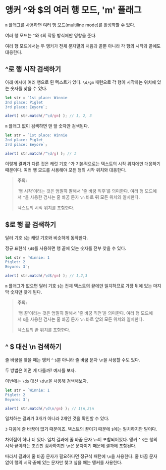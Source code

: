 # 앵커 ^와 $의 여러 행 모드, 'm' 플래그

`m` 플래그를 사용하면 여러 행 모드(multiline mode)를 활성화할 수 있다.

여러 행 모드는 `^`와 `$`의 작동 방식에만 영향을 준다.

여러 행 모드에서는 두 앵커가 전체 문자열의 처음과 끝뿐 아니라 각 행의 시작과 끝에도 대응한다.

## ^로 행 시작 검색하기

아래 예시에 여러 행으로 된 텍스트가 있다. `\d/gm` 패턴으로 각 행이 시작하는 위치에 있는 숫자를 찾을 수 있다.

```js
let str = `1st place: Winnie
2nd place: Piglet
3rd place: Eeyore`;

alert( str.match(/^\d/gm) ); // 1, 2, 3
```

`m` 플래그 없이 검색하면 맨 앞 숫자만 검색된다.

```js
let str = `1st place: Winnie
2nd place: Piglet
3rd place: Eeyore`;

alert( str.match(/^\d/g) ); // 1
```

이렇게 결과가 다른 것은 캐럿 기호 `^`가 기본적으로는 텍스트의 시작 위치에만 대응하기 때문이다. 여러 행 모드를 사용해야 모든 행의 시작 위치와 대응한다.

>**주의:**
>
>'행 시작’이라는 것은 엄밀히 말해서 '줄 바꿈 직후’를 의미한다. 여러 행 모드에서 `^`을 사용한 검사는 줄 바꿈 문자 `\n` 바로 뒤 모든 위치와 일치한다.
>
>텍스트의 시작 위치를 포함한다.

## $로 행 끝 검색하기

달러 기호 `$`는 캐럿 기호와 비슷하게 동작한다.

정규 표현식 `\d$`를 사용하면 행 끝에 있는 숫자를 전부 찾을 수 있다.

```js
let str = `Winnie: 1
Piglet: 2
Eeyore: 3`;

alert( str.match(/\d$/gm) ); // 1,2,3
```

`m` 플래그가 없으면 달러 기호 `$`는 전체 텍스트의 끝에만 일치하므로 가장 뒤에 있는 마지막 숫자만 찾게 된다.

>**주의:**
>
>'행 끝’이라는 것은 엄밀히 말해서 '줄 바꿈 직전’을 의미한다. 여러 행 모드에서 `$`을 사용한 검사는 줄 바꿈 문자 `\n` 바로 앞의 모든 위치와 일치한다.
>
>텍스트의 끝 위치를 포함한다.

## ^ $ 대신 \n 검색하기

줄 바꿈을 찾을 때는 앵커 `^` `$`뿐 아니라 줄 바꿈 문자 `\n`을 사용할 수도 있다.

두 방법은 어떤 게 다를까? 예시를 보자.

이번에는 `\d$` 대신 `\d\n`을 사용해 검색해보자.

```js
let str = `Winnie: 1
Piglet: 2
Eeyore: 3`;

alert( str.match(/\d\n/gm) ); // 1\n,2\n
```

일치하는 결과가 3개가 아니라 2개인 것을 확인할 수 있다.

`3` 다음에 줄 바꿈이 없기 때문이죠. 텍스트의 끝이기 때문에 `$`에는 일치하지만 말이다.

차이점이 하나 더 있다. 일치 결과에 줄 바꿈 문자 `\n`이 포함되어있다. 앵커 `^` `$`는 행의 시작·끝이라는 조건만 검사하지만 `\n`은 문자이기 때문에 결과에 포함된다.

따라서 결과에 줄 바꿈 문자가 필요하다면 정규식 패턴에 `\n`을 사용한다. 줄 바꿈 문자 없이 행의 시작·끝에 있는 문자만 찾고 싶을 때는 앵커를 사용한다.